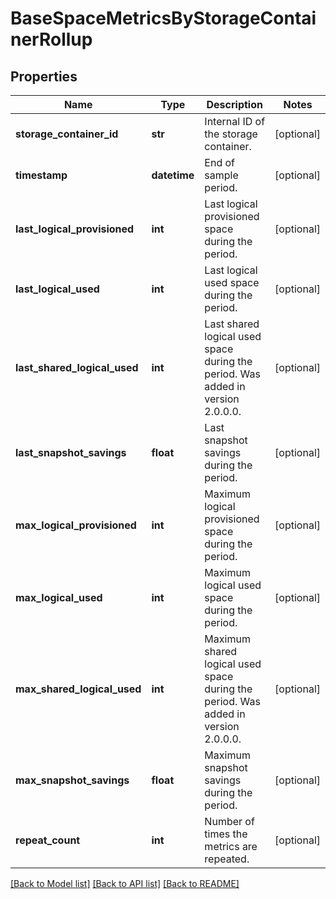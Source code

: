 # BaseSpaceMetricsByStorageContainerRollup

## Properties
Name | Type | Description | Notes
------------ | ------------- | ------------- | -------------
**storage_container_id** | **str** | Internal ID of the storage container. | [optional] 
**timestamp** | **datetime** | End of sample period. | [optional] 
**last_logical_provisioned** | **int** | Last logical provisioned space during the period. | [optional] 
**last_logical_used** | **int** | Last logical used space during the period. | [optional] 
**last_shared_logical_used** | **int** | Last shared logical used space during the period. Was added in version 2.0.0.0. | [optional] 
**last_snapshot_savings** | **float** | Last snapshot savings during the period. | [optional] 
**max_logical_provisioned** | **int** | Maximum logical provisioned space during the period. | [optional] 
**max_logical_used** | **int** | Maximum logical used space during the period. | [optional] 
**max_shared_logical_used** | **int** | Maximum shared logical used space during the period. Was added in version 2.0.0.0. | [optional] 
**max_snapshot_savings** | **float** | Maximum snapshot savings during the period. | [optional] 
**repeat_count** | **int** | Number of times the metrics are repeated. | [optional] 

[[Back to Model list]](../README.md#documentation-for-models) [[Back to API list]](../README.md#documentation-for-api-endpoints) [[Back to README]](../README.md)


